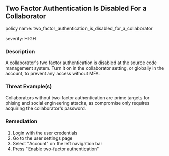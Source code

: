 ## Two Factor Authentication Is Disabled For a Collaborator
policy name: two_factor_authentication_is_disabled_for_a_collaborator

severity: HIGH

### Description
A collaborator's two factor authentication is disabled at the source code management system. Turn it on in the collaborator setting, or globally in the account, to prevent any access without MFA.

### Threat Example(s)
Collaborators without two-factor authentication are prime targets for phising and social engineering attacks, as compromise only requires acquiring the collaborator's password.



### Remediation
1. Login with the user credentials
2. Go to the user settings page
3. Select "Account" on the left navigation bar
4. Press "Enable two-factor authentication"



